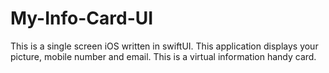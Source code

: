 # My-Info-Card-UI
This is a single screen iOS written in swiftUI. This application displays your picture, mobile number and email. This is a virtual information handy card.

